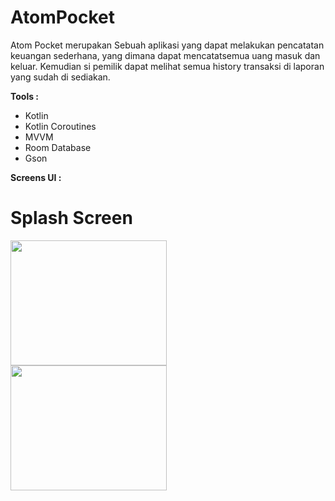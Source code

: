# AtomPocket

Atom Pocket merupakan Sebuah aplikasi yang dapat melakukan pencatatan keuangan sederhana, yang dimana dapat mencatatsemua uang masuk dan keluar. Kemudian si pemilik dapat melihat semua history transaksi di laporan yang sudah di sediakan. 

<b>Tools :</b>
- Kotlin
- Kotlin Coroutines
- MVVM 
- Room Database
- Gson

<b>Screens UI :</b>

# Splash Screen
<div class="row">
  <div class="column">
       <img src="https://user-images.githubusercontent.com/33746018/56709913-f6119180-674d-11e9-806d-03b59907f9f8.jpg" align="middle" width="250" height="200" />
  </div>
   <div class="column">
       <img src="https://user-images.githubusercontent.com/33746018/56709913-f6119180-674d-11e9-806d-03b59907f9f8.jpg" align="middle" width="250" height="200" />
  </div>
</div>

